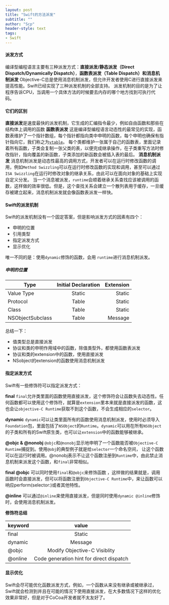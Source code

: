 ```yaml
---
layout: post
title: "Swift的方法派发"
subtitle: ""
author: "Scp"
header-style: text
tags:
- Swift
---
```

#### 派发方式
  编译型编程语言主要有三种派发方式：**直接派发/静态派发（Direct Dispatch/Dynamically Dispatch）**，**函数表派发（Table Dispatch）**和**消息机制派发**
  Objective-C总是使用消息机制派发，但允许开发者使用C进行直接派发来提高性能。Swift已经实现了三种派发机制的全部支持。
  派发机制的目的是为了让程序告诉CPU，当调用一个具体方法的时候要去内存的哪个地方找到可执行代码。
#### 它们的区别
  **直接派发**是速度最快的派发机制，它生成的汇编指令最少，例如自由函数和那些在结构体上调用的函数
 **函数表派发**
   这是编译型编程语言动态性的最常见的实现，函数表维护了一个指针数组，每个指针都指向类中申明的函数，每个申明也确保有指针指向它，我们称之为[`vtable`](https://en.wikipedia.org/wiki/Virtual_method_table)。
   每个类都维护一张属于自己的函数表，里面记录着所有函数，子类会复制一张父类的表，以便完成继承操作，在子类重写方法时修改指针，指向覆盖的新函数，子类添加的新函数会被插入表的最后。
 **消息机制派发**
   消息机制派发是动态性最高的调用方式，开发者可以在运行时修改函数的调用，例如`Method Swizzling`可以在运行时修改函数的实现和调用，甚至可以通过`ISA Swizzling`在运行时修改对象的继承关系，由此可以在面向对象的基础上实现自定义分发。
   当一个消息被派发，`runtime`会顺着继承关系查找应该被调用的函数，这样做的效率很低。但是，这个查找关系会建立一个散列表用于缓存，一旦缓存被建立起来，消息机制派发就会像函数表派发一样快。
   
#### Swift的派发机制
  Swift的派发机制没有一个固定答案，但是影响派发方式的因素有四个：
  - 申明的位置
  - 引用类型
  - 指定派发方式
  - 显示优化
  
  唯一不同的是：使用`dynamic`修饰的函数，会用 `runtime`进行消息机制派发。
  
##### 申明的位置

 Type|Initial Declaration | Extension
 --|:--:|--:
 Value Type| Static| Static
 Protocol |Table|Static
 Class|Table|Static|
 NSObjectSubclass|Table|Message
 
 总结一下：
 - 值类型总是直接派发
 - 协议和类的申明作用域中的函数，除值类型外，都使用函数表派发
 - 协议和类的extension中的函数，使用直接派发
 - NSobject的extension的函数使用消息机制派发
 
#### 指定派发方式
Swift有一些修饰符可以指定派发方式：

**final**
`final`允许类里面的函数使用直接派发，这个修饰符会让函数失去动态性。任何函数都可以使用这个修饰符，就算是`extension`里本来就是直接派发的函数，这也会让`objective-C Runtime`获取不到这个函数，不会生成相应的`selector`。

**dynamic**
`dynamic`可以让类里面所有的函数使用消息机制派发，使用时必须导入`Foundation`包，里面包括了`NSObject`的`Runtime`。`dynamic`可以用在所有`NSObject`的子类和所有的Swift原生类，也可以让`extension`中的函数能够被继承。

**@objc & @nonobj**
`@objc`和`@nonobj`显示地申明了一个函数能否被`Objective-C Runtime`捕捉到。使用`@obj`的典型例子就是给`selector`一个命名空间， 让这个函数可以在运行时被调用。@nonobj表示不让这个函数注册到`Runtime`中，由此禁止消息机制来派发这个函数，和`final`非常相似。

**final @objc**
可以同时使用`final`和`@objc`来修饰函数
，这样做的结果就是，调用函数时会直接派发，但可以将函数注册到`Objective-C Runtime`中，来让函数可以响应perform(selector:)或者其他特性。

**@inline**
可以通过`@inline`来使用直接派发，但是同时使用`dynamic @inline`修饰时，会使用消息机制派发。

**修饰符总结**

|keyword | value |
| -- | :--: |
|final| Static|
|dynamic| Message
|@objc | Modify Objective-C Visiblity|
|@online | Code generation hint for direct dispatch|


#### 显示优化
Swift会尽可能优化函数派发方式，例如，一个函数从来没有继承或被继承过，Swift就会检测到并且在可能的情况下使用直接派发，在大多数情况下这样的优化效果非常好，但是对于CoCoa开发者就不太友好了。
